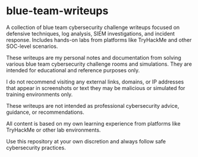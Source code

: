 # blue-team-writeups
A collection of blue team cybersecurity challenge writeups focused on defensive techniques, log analysis, SIEM investigations, and incident response. Includes hands-on labs from platforms like TryHackMe and other SOC-level scenarios.

These writeups are my personal notes and documentation from solving various blue team cybersecurity challenge rooms and simulations. They are intended for educational and reference purposes only.

I do not recommend visiting any external links, domains, or IP addresses that appear in screenshots or text they may be malicious or simulated for training environments only.

These writeups are not intended as professional cybersecurity advice, guidance, or recommendations.

All content is based on my own learning experience from platforms like TryHackMe or other lab environments.

Use this repository at your own discretion and always follow safe cybersecurity practices.
